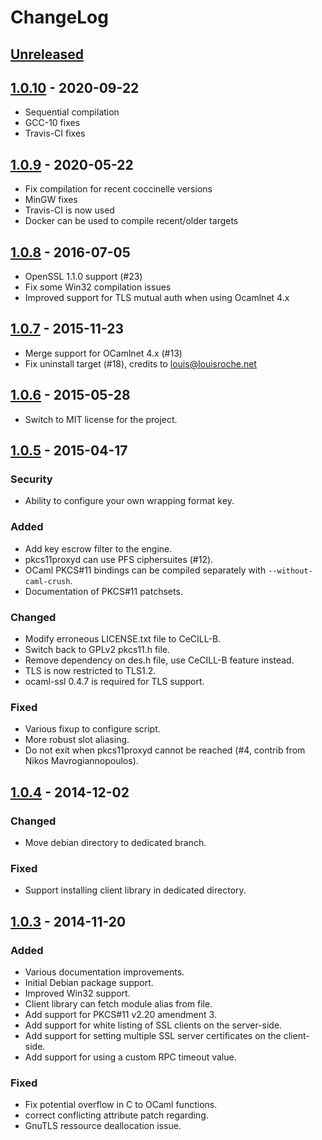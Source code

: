 # ChangeLog

## [Unreleased][unreleased]

## [1.0.10] - 2020-09-22
* Sequential compilation
* GCC-10 fixes
* Travis-CI fixes

## [1.0.9] - 2020-05-22
* Fix compilation for recent coccinelle versions
* MinGW fixes
* Travis-CI is now used
* Docker can be used to compile recent/older targets

## [1.0.8] - 2016-07-05
* OpenSSL 1.1.0 support (#23)
* Fix some Win32 compilation issues
* Improved support for TLS mutual auth when using Ocamlnet 4.x

## [1.0.7] - 2015-11-23
* Merge support for OCamlnet 4.x (#13)
* Fix uninstall target (#18), credits to louis@louisroche.net

## [1.0.6] - 2015-05-28
* Switch to MIT license for the project.

## [1.0.5] - 2015-04-17

### Security
* Ability to configure your own wrapping format key.

### Added
* Add key escrow filter to the engine.
* pkcs11proxyd can use PFS ciphersuites (#12).
* OCaml PKCS#11 bindings can be compiled separately with `--without-caml-crush`.
* Documentation of PKCS#11 patchsets.

### Changed
* Modify erroneous LICENSE.txt file to CeCILL-B.
* Switch back to GPLv2 pkcs11.h file.
* Remove dependency on des.h file, use CeCILL-B feature instead.
* TLS is now restricted to TLS1.2.
* ocaml-ssl 0.4.7 is required for TLS support.

### Fixed
* Various fixup to configure script.
* More robust slot aliasing.
* Do not exit when pkcs11proxyd cannot be reached (#4, contrib from Nikos Mavrogiannopoulos).

## [1.0.4] - 2014-12-02
### Changed
* Move debian directory to dedicated branch.

### Fixed
* Support installing client library in dedicated directory.

## [1.0.3] - 2014-11-20
### Added
* Various documentation improvements.
* Initial Debian package support.
* Improved Win32 support.
* Client library can fetch module alias from file.
* Add support for PKCS#11 v2.20 amendment 3.
* Add support for white listing of SSL clients on the server-side.
* Add support for setting multiple SSL server certificates on the client-side.
* Add support for using a custom RPC timeout value.

### Fixed
* Fix potential overflow in C to OCaml functions.
* correct conflicting attribute patch regarding.
* GnuTLS ressource deallocation issue.

[unreleased]: https://github.com/caml-pkcs11/caml-crush/compare/v1.0.10...HEAD
[1.0.10]: https://github.com/caml-pkcs11/caml-crush/compare/v1.0.9...v1.0.10
[1.0.9]: https://github.com/caml-pkcs11/caml-crush/compare/v1.0.8...v1.0.9
[1.0.8]: https://github.com/caml-pkcs11/caml-crush/compare/v1.0.7...v1.0.8
[1.0.7]: https://github.com/caml-pkcs11/caml-crush/compare/v1.0.6...v1.0.7
[1.0.6]: https://github.com/caml-pkcs11/caml-crush/compare/v1.0.5...v1.0.6
[1.0.5]: https://github.com/caml-pkcs11/caml-crush/compare/v1.0.4...v1.0.5
[1.0.4]: https://github.com/caml-pkcs11/caml-crush/compare/v1.0.3...v1.0.4
[1.0.3]: https://github.com/caml-pkcs11/caml-crush/compare/v1.0.2...v1.0.3
